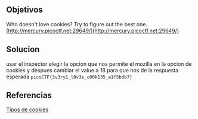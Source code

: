 ## Objetivos
Who doesn't love cookies? Try to figure out the best one. [http://mercury.picoctf.net:29649/](http://mercury.picoctf.net:29649/)
## Solucion
usar el inspector elegir la opcion que nos permite el mozilla en la opcion de cookies y despues cambiar el value a 18 para que nos de la respuesta esperada
`picoCTF{3v3ry1_l0v3s_c00k135_a1f5bdb7}`

## Referencias
[Tipos de cookies](https://clickdatos.es/que-tipos-de-cookies-existen/)

